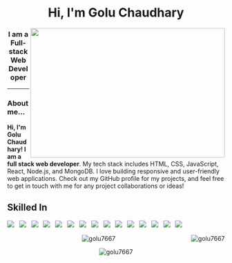 
<h1 align="center">Hi, I'm Golu Chaudhary</h1>
<img align="right" src="https://user-images.githubusercontent.com/56001279/169039511-a3887a25-f6aa-449c-a269-82372aaa8618.gif" width="450" height="300"/>
<h3 align="center">I am a Full-stack Web Developer</h3>
<hr>
<h3>About me...</h3>
<p><b>Hi, I'm Golu Chaudhary! I am a full stack web developer</b>. My tech stack includes HTML, CSS, JavaScript, React, Node.js, and MongoDB. I love building responsive and user-friendly web applications. Check out my GitHub profile for my projects, and feel free to get in touch with me for any project collaborations or ideas!</p>

<h2 align="left">Skilled In</h2>
<p>
<img src="https://img.shields.io/badge/HTML5-E34F26?style=for-the-badge&logo=html5&logoColor=white"/> &nbsp; 
<img src="https://img.shields.io/badge/CSS3-1572B6?style=for-the-badge&logo=css3&logoColor=white"/>  &nbsp; 
<img src="https://img.shields.io/badge/JavaScript-F7DF1E?style=for-the-badge&logo=javascript&logoColor=black"/>  &nbsp;
<img src="https://img.shields.io/badge/TypeScript-007ACC?style=for-the-badge&logo=typescript&logoColor=white"/>  &nbsp;
<img src="https://img.shields.io/badge/React-20232A?style=for-the-badge&logo=react&logoColor=61DAFB"/>  &nbsp;
<img src="https://img.shields.io/badge/Redux-593D88?style=for-the-badge&logo=redux&logoColor=white"/>  &nbsp;
<img src="https://img.shields.io/badge/chakra-%234ED1C5.svg?style=for-the-badge&logo=chakraui&logoColor=white"/> &nbsp;
<img src="https://img.shields.io/badge/bootstrap_5-8A2BE2?style=for-the-badge&logoColor=white"/>  &nbsp;
<img src="https://img.shields.io/badge/Node.js-43853D?style=for-the-badge&logo=node.js&logoColor=white"/> &nbsp;
<img src="https://img.shields.io/badge/Express.js-404D59?style=for-the-badge"/> &nbsp;
<img src="https://img.shields.io/badge/MongoDB-4EA94B?style=for-the-badge&logo=mongodb&logoColor=white"/> &nbsp;
<img src="https://img.shields.io/badge/Heroku-430098?style=for-the-badge&logo=heroku&logoColor=white"/>  &nbsp;
<img src="https://img.shields.io/badge/Netlify-00C7B7?style=for-the-badge&logo=netlify&logoColor=white"/>  &nbsp;
<img src="https://img.shields.io/badge/GitHub-100000?style=for-the-badge&logo=github&logoColor=white"/>  &nbsp;
  <img src="https://img.shields.io/badge/DBMS-E34F26?style=for-the-badge&logo=dbms&logoColor=white"/> &nbsp; 
</p>


<p align="center">
<img align="center"align="left" src="https://github-readme-streak-stats.herokuapp.com/?user=golu7667&" alt="golu7667" />
<img align="right" src="https://github-readme-stats.vercel.app/api?username=golu7667&show_icons=true&locale=en" alt="golu7667" /></p>

<p align="center"> <img align="center" src="https://github-readme-stats.vercel.app/api/top-langs?username=golu7667&show_icons=true&locale=en&layout=compact" alt="golu7667" /></p>







